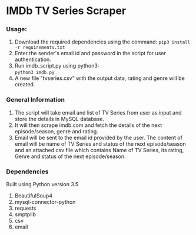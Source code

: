 # IMDb TV Series Scraper

### Usage:
1. Download the required dependencies using the command: 
``` pip3 install -r requirements.txt ```
2. Enter the sender's email id and password in the script for user authentication.
3. Run imdb_script.py using python3:   
``` python3 imdb.py ```  
4. A new file "tvseries.csv" with the output data, rating and genre will be created.

### General Information
1. The script will take email and list of TV Series from user as input and store the details in MySQL database.
2. It will then scrape imdb.com and fetch the details of the next episode/season, genre and rating.
3. Email will be sent to the email id provided by the user. The content of email will be name of TV Series and status of the next episode/season and an attached csv file which contains Name of TV Series, its rating, Genre and status of the next episode/season.

### Dependencies
Built using Python version 3.5
1. BeautifulSoup4
2. mysql-connector-python
3. requests
3. smptplib
4. csv
5. email
